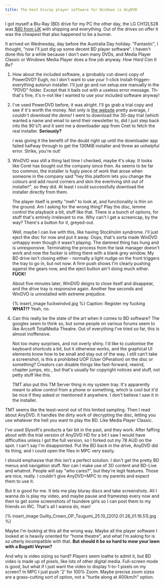 ```yaml
---
title: The best bluray player software for Windows is AnyDVD
---
```


I got myself a Blu-Ray (BD) drive for my PC the other day, the LG CH12LS28 was [$80 from IJK](http://ijk.com.au/branch/ijk/product_info.php?manufacturers_id=&products_id=135905) with shipping and everything. Out of the drives on offer it was the cheapest that also happened to be a burner.

It arrived on Wednesday, day before the Australia Day holiday. "Fantastic", I thought, "now I'll just dig up some decent BD player software". I haven't done this for a while because I don't own many DVDs, and Media Player Classic or Windows Media Player does a fine job anyway. *How Hard Can It Be?*

1. How about the included software, a (probably cut-down) copy of PowerDVD? Eugh, no I don't want to use your 1-click Install-friggen-everything autorun installer. I'll just go and run setup.exe manually in the "PDVD" folder. Except that it bails out with a useless error message. Th-that's fine, it's n-not like I wanted to use your included software anyway!

1. I've used PowerDVD before, it was alright. I'll go grab a trial copy and see if it's worth the money. Not only is [the website](http://www.cyberlink.com/products/powerdvd/overview_en_AU.html) pretty average, *I couldn't download the demo!* I went to download the 30-day trial (which wanted a name and email to send their newsletter to, did I just step back into the 90's?) and it sent me a downloader app from Cnet to fetch the real installer. **Seriously?**

    I was giving it the benefit of the doubt right up until the downloader app failed halfway through to get the 130MiB installer and threw an unhelpful error. Strike, you're out!

1. WinDVD was still a thing last time I checked, maybe it's okay. It looks like Corel has bought out the company since then. As seems to be far too common, the installer is fugly piece of work that arose when someone in the company said "hey this platform lets you change the colours and add round corners and skin the everliving shit out of installer!", so they did. At least I could successfully download the installer directly from them.

    The player itself is pretty "meh" to look at, and functionality is thin on the ground. Am I asking for the wrong thing? Play the disc, lemme control the playback a bit, stuff like that. There *is* a bunch of options, for stuff that's entirely irrelevant to me. Why can't I get a screencap, by the way? There's a button for it, greyed-out.

    Well, maybe I can live with this, like having Stockholm syndrome. I'll just eject the disc for now and put it away. Oops, that's sorta made WinDVD unhappy even though it wasn't playing. The damned thing has hung and is unresponsive. Terminating the process from the task manager doesn't work and now the fucker is sitting there with a blank grey window. My BD drive isn't closing either - normally a light nudge on the front triggers the tray to go in, but not now. A firm push shows I'm clearly pushing against the gears now, and the eject button ain't doing much either. **FUCK!**

    About five minutes later, WinDVD deigns to close itself and disappear, and the drive tray is responsive again. Another few seconds and WinDVD is uninstalled with extreme prejudice.

    {% insert_image fuckwindvd.jpg %}
    Caption: Register my fucking **WHAT!?** Yeah, no.

1. Can this really be the state of the art when it comes to BD software? The googles seem to think so, but some people on various forums seem to like Arcsoft TotalMedia Theatre. Out of everything I've tried so far, this is almost inoffensive.

    Not too many surprises, and not overly shiny. I'd like to customise the keyboard shortcuts a bit, but it otherwise works, and the graphical UI elements know how to be small and stay out of the way. I still can't take a screenshot, is this a prohibited UOP (User OPeration) on the disc or something? Creators can disable things like fast-forward, rewind, chapter jumps, etc., but that's usually for copyright notices and stuff, not petty stuff like this.

    TMT also put this TM Server thing in my system tray. It's apparently meant to allow control from a phone or something, which is cool but it'd be nice if they asked or mentioned it anywhere. I don't believe I saw it in the installer.


TMT seems like the least-worst out of this limited sampling. Then I read about AnyDVD. It handles the dirty work of decrypting the disc, letting you use whatever the hell you want to play the BD. Like Media Player Classic.

I've used Slysoft's products a fair bit in the past, and they work. After faffing about with the trial version of AnyDVD HD for a bit I saw I would have difficulties unless I got the full version, so I forked out my 78 AUD on the spot. I can't say I'm disappointed. Put the BD back in the drive, AnyDVD did its thing, and I could open the files in MPC very easily.

I should emphasise that this isn't a perfect solution. I don't get the pretty BD menus and navigation stuff. Nor can I make use of 3D content and BD-Live and whatnot. People will say "who cares?", but they're legit features. Those are nice, really. I couldn't give AnyDVD+MPC to my parents and expect them to use it.

But it *is* good for me. It lets me play bluray discs and take screenshots. All I wanna do is play my video, and maybe pause and framestep every now and then to get some screenshots of tsundere girls so I can post them to my friends on IRC. That's all I wanna do, man!

{% insert_image Guilty_Crown_OP_Tsugumi_25.10_[2012.01.26_01.16.51].jpg %}

Maybe I'm looking at this all the wrong way. Maybe all the player software I looked at is heavily oriented for "home theatre", and what I'm asking for is so utterly incompatible with that. **But should it be so hard to mow your lawn with a Bugatti Veyron?**

And why is video sizing so hard? Players seem loathe to admit it, but BD video is made up of *pixels*, like lots of other digital media. Full-screen mode is good, but what if I just want the video to display 1-to-1 pixels on my screen? In MPC I just push '2' for 100% Zoom. Maybe precise zoom sizes are a grass-cutting sort of option, not a "hurtle along at 400km/h" option.

